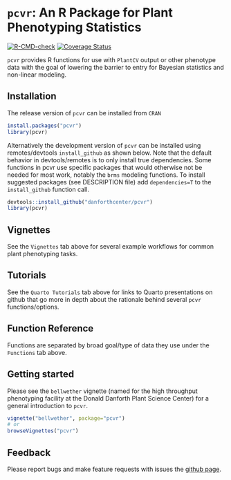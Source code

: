 
<!-- README.md is generated from README.Rmd. Please edit that file -->

# `pcvr`: An R Package for Plant Phenotyping Statistics

<!-- badges: start -->

[![R-CMD-check](https://github.com/danforthcenter/pcvr/actions/workflows/R-CMD-check.yaml/badge.svg)](https://github.com/danforthcenter/pcvr/actions/workflows/R-CMD-check.yaml)
[![Coverage
Status](https://codecov.io/github/danforthcenter/pcvr/coverage.svg?branch=master)](https://app.codecov.io/github/danforthcenter/pcvr)
<!-- badges: end -->

`pcvr` provides R functions for use with `PlantCV` output or other
phenotype data with the goal of lowering the barrier to entry for
Bayesian statistics and non-linear modeling.

## Installation

The release version of `pcvr` can be installed from `CRAN`

``` r
install.packages("pcvr")
library(pcvr)
```

Alternatively the development version of `pcvr` can be installed using
remotes/devtools `install_github` as shown below. Note that the default
behavior in devtools/remotes is to only install true dependencies. Some
functions in pcvr use specific packages that would otherwise not be
needed for most work, notably the `brms` modeling functions. To install
suggested packages (see DESCRIPTION file) add `dependencies=T` to the
`install_github` function call.

``` r
devtools::install_github("danforthcenter/pcvr")
library(pcvr)
```

## Vignettes

See the `Vignettes` tab above for several example workflows for common
plant phenotyping tasks.

## Tutorials

See the `Quarto Tutorials` tab above for links to Quarto presentations
on github that go more in depth about the rationale behind several
`pcvr` functions/options.

## Function Reference

Functions are separated by broad goal/type of data they use under the
`Functions` tab above.

## Getting started

Please see the `bellwether` vignette (named for the high throughput
phenotyping facility at the Donald Danforth Plant Science Center) for a
general introduction to `pcvr`.

``` r
vignette("bellwether", package="pcvr")
# or 
browseVignettes("pcvr")
```

## Feedback

Please report bugs and make feature requests with issues the [github
page](https://github.com/danforthcenter/pcvr).
